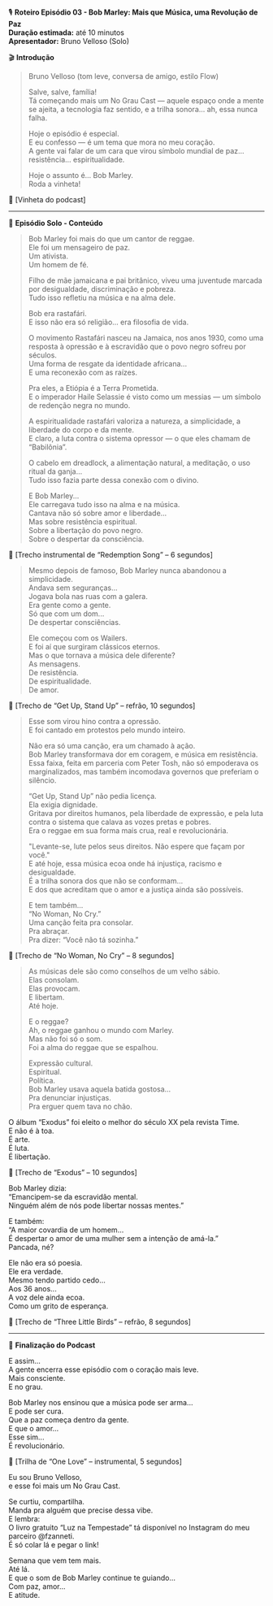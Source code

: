 🎙️ **Roteiro Episódio 03 - Bob Marley: Mais que Música, uma Revolução de Paz**  
**Duração estimada:** até 10 minutos  
**Apresentador:** Bruno Velloso (Solo)  

🎬 **Introdução**

> Bruno Velloso (tom leve, conversa de amigo, estilo Flow)
> 
> Salve, salve, família!  
> Tá começando mais um No Grau Cast — aquele espaço onde a mente se ajeita, a tecnologia faz sentido, e a trilha sonora... ah, essa nunca falha.
> 
> Hoje o episódio é especial.  
> E eu confesso — é um tema que mora no meu coração.  
> A gente vai falar de um cara que virou símbolo mundial de paz... resistência... espiritualidade.
> 
> Hoje o assunto é... Bob Marley.  
> Roda a vinheta!

🎵 [Vinheta do podcast]

---

🧩 **Episódio Solo - Conteúdo**

> Bob Marley foi mais do que um cantor de reggae.  
> Ele foi um mensageiro de paz.  
> Um ativista.  
> Um homem de fé.
> 
> Filho de mãe jamaicana e pai britânico, viveu uma juventude marcada por desigualdade, discriminação e pobreza.  
> Tudo isso refletiu na música e na alma dele.
> 
> Bob era rastafári.  
> E isso não era só religião... era filosofia de vida.
> 
> O movimento Rastafári nasceu na Jamaica, nos anos 1930, como uma resposta à opressão e à escravidão que o povo negro sofreu por séculos.  
> Uma forma de resgate da identidade africana...  
> E uma reconexão com as raízes.
> 
> Pra eles, a Etiópia é a Terra Prometida.  
> E o imperador Haile Selassie é visto como um messias — um símbolo de redenção negra no mundo.
> 
> A espiritualidade rastafári valoriza a natureza, a simplicidade, a liberdade do corpo e da mente.  
> E claro, a luta contra o sistema opressor — o que eles chamam de “Babilônia”.
> 
> O cabelo em dreadlock, a alimentação natural, a meditação, o uso ritual da ganja...  
> Tudo isso fazia parte dessa conexão com o divino.
>
> E Bob Marley...  
> Ele carregava tudo isso na alma e na música.  
> Cantava não só sobre amor e liberdade...  
> Mas sobre resistência espiritual.  
> Sobre a libertação do povo negro.  
> Sobre o despertar da consciência.

🎵 [Trecho instrumental de “Redemption Song” – 6 segundos]

> Mesmo depois de famoso, Bob Marley nunca abandonou a simplicidade.  
> Andava sem seguranças...  
> Jogava bola nas ruas com a galera.  
> Era gente como a gente.  
> Só que com um dom...  
> De despertar consciências.
> 
> Ele começou com os Wailers.  
> E foi aí que surgiram clássicos eternos.  
> Mas o que tornava a música dele diferente?  
> As mensagens.  
> De resistência.  
> De espiritualidade.  
> De amor.

🎵 [Trecho de “Get Up, Stand Up” – refrão, 10 segundos]

> Esse som virou hino contra a opressão.  
> E foi cantado em protestos pelo mundo inteiro.
> 
> Não era só uma canção, era um chamado à ação.  
> Bob Marley transformava dor em coragem, e música em resistência.  
> Essa faixa, feita em parceria com Peter Tosh, não só empoderava os marginalizados, mas também incomodava governos que preferiam o silêncio.
>
> “Get Up, Stand Up” não pedia licença.  
> Ela exigia dignidade.  
> Gritava por direitos humanos, pela liberdade de expressão, e pela luta contra o sistema que calava as vozes pretas e pobres.  
> Era o reggae em sua forma mais crua, real e revolucionária.
> 
> "Levante-se, lute pelos seus direitos. Não espere que façam por você."  
> E até hoje, essa música ecoa onde há injustiça, racismo e desigualdade.  
> É a trilha sonora dos que não se conformam…  
> E dos que acreditam que o amor e a justiça ainda são possíveis.
> 
> E tem também...  
> “No Woman, No Cry.”  
> Uma canção feita pra consolar.  
> Pra abraçar.  
> Pra dizer: “Você não tá sozinha.”

🎵 [Trecho de “No Woman, No Cry” – 8 segundos]

> As músicas dele são como conselhos de um velho sábio.  
> Elas consolam.  
> Elas provocam.  
> E libertam.  
> Até hoje.
> 
> E o reggae?  
> Ah, o reggae ganhou o mundo com Marley.  
> Mas não foi só o som.  
> Foi a alma do reggae que se espalhou.
> 
> Expressão cultural.  
> Espiritual.  
Política.  
Bob Marley usava aquela batida gostosa...  
Pra denunciar injustiças.  
Pra erguer quem tava no chão.

O álbum “Exodus” foi eleito o melhor do século XX pela revista Time.  
E não é à toa.  
É arte.  
É luta.  
É libertação.

🎵 [Trecho de “Exodus” – 10 segundos]

Bob Marley dizia:  
“Emancipem-se da escravidão mental.  
Ninguém além de nós pode libertar nossas mentes.”

E também:  
“A maior covardia de um homem...  
É despertar o amor de uma mulher sem a intenção de amá-la.”  
Pancada, né?

Ele não era só poesia.  
Ele era verdade.  
Mesmo tendo partido cedo...  
Aos 36 anos...  
A voz dele ainda ecoa.  
Como um grito de esperança.

🎵 [Trecho de “Three Little Birds” – refrão, 8 segundos]

---

🎤 **Finalização do Podcast**

E assim...  
A gente encerra esse episódio com o coração mais leve.  
Mais consciente.  
E no grau.

Bob Marley nos ensinou que a música pode ser arma...  
E pode ser cura.  
Que a paz começa dentro da gente.  
E que o amor...  
Esse sim...  
É revolucionário.

🎵 [Trilha de “One Love” – instrumental, 5 segundos]

Eu sou Bruno Velloso,  
e esse foi mais um No Grau Cast.

Se curtiu, compartilha.  
Manda pra alguém que precise dessa vibe.  
E lembra:  
O livro gratuito “Luz na Tempestade” tá disponível no Instagram do meu parceiro @fzanneti.  
É só colar lá e pegar o link!

Semana que vem tem mais.  
Até lá.  
E que o som de Bob Marley continue te guiando…  
Com paz, amor...  
E atitude.

